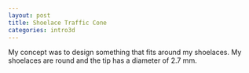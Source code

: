 ```yaml
---
layout: post
title: Shoelace Traffic Cone
categories: intro3d
---
```


My concept was to design something that fits around my shoelaces. My shoelaces are round and the tip has a diameter of 2.7 mm.